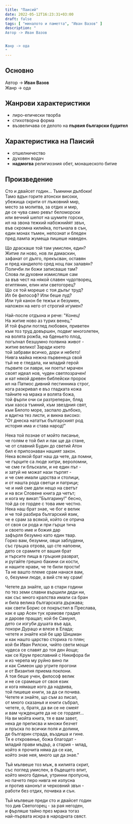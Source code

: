 ```yaml
---
title: "Паисий"
date: 2022-05-12T16:23:31+03:00
draft: false
tags: [ "миналото и паметта", "Иван Вазов" ]
description: "
Автор -> Иван Вазов


Жанр -> ода
"
---
```


## Основно

Автор -> **Иван Вазов**  
Жанр -> ода  

## Жанрови характеристики

- лиро-епически творба
- стихотворна форма
- възвеличава се делото на **първия български будител**

## Характеристика на Паисий

- отшелничество
- духовен водач
- **надмогва** религиозния обет, монашеското битие

<!-- - надмогва себе си и религиозния обет
- самовглъбяване и **отшелничество** -> идеята за битието на народа
- пастир, **духовен водач** на народа си
- **НЕ** се насочва към монашеското битие -->

## Произведение

Сто и двайсет годин... Тъмнини дълбоки!  
Тамо вдън горите атонски високи,  
убежища скрити от лъжовний мир,  
место за молитва, за отдих и мир,  
де се чува само ревът беломорски  
или вечний шепот на шумите горски,  
ил на звона тежкий набожнийят звън,  
във скромна килийка, потънала в сън,  
един монах тъмен, непознат и бледен  
пред лампа жумеща пишеше наведен.  


Що драскаше той там умислен, един?  
Житие ли ново, нов ли дамаскин,  
зафанат от дълго, прекъсван, оставян  
и пред кандилото сред нощ пак залавян?  
Поличби ли божи записваше там?  
Слова ли духовни измисляше сам  
за във чест на някой славен чудотворец,  
египтянин, елин или светогорец?  
Що се той мореше с тоя дълъг труд?  
Ил бе философ? Или беше луд?  
Или туй канон бе тежък и безумен,  
наложен на него от строгий игумен?  


Най-после отдъхна и рече: "Конец!  
На житие ново аз турих венец."  
И той фърли поглед любовен, приветен  
към тоз труд довършен, подвиг многолетен,  
на волята рожба, на бденьето плод,  
погълнал безшумно полвина живот -  
житие велико! Заради което  
той забрави всичко, дори и небето!  
Нивга майка нежна първенеца свой  
тъй не е гледала, ни младий герой  
първите си лаври, ни поетът мрачен  
своят идеал нов, чуден светлозрачен!  
и кат някой древен библейски пророк  
ил на Патмос дивний пестинника строг,  
кога разкривал е въз гладката кожа  
тайните на мрака и волята божа,  
той фърли очи си разтреперан, бляд  
към хаоса тъмний, към звездния свят,  
към Бялото море, заспало дълбоко,  
и вдигна тез листи, и викна високо:  
"От днеска нататък българският род  
история има и става народ!"  


Нека той познае от мойто писанье,  
че голям е той бил и пак ще да стане,  
че от славний Будин до светий Атон  
бил е припознаван нашият закон.  
Нека всякой брат наш да чете, да помни,  
че гърците са люде хитри, вероломни,  
че сме ги блъскали, и не един път -  
и затуй не можат нази търпят -  
и че сме имали царства и столици,  
и от нашта рода светци и патрици;  
че и ний сме дали нещо на светът  
и на вси Словене книга да четът;  
и кога му викат:"Българину!" бесно,  
той да се гордее с това име честно.  
Нека наш брат знае, че бог е велик  
и че той разбира българский язик,  
че е срам за всякой, който се отрича  
от своя си рода и при гърци тича  
и своето име и божия дар  
зафърля безумно като един твар.  
Горко вам, безумни, овци заблудени,  
със гръцка отрова, що сте напоени,  
дето се срамите от вашия брат  
и търсите пища в гръцкия разврат,  
и ругайте грешно бакини си кости,  
и нашите нрави, че те били прости!  
Та не вашто племе срам нанася вам,  
о, безумни люде, а вий сте му срам!  


Четете да знайте, що в стари години  
по тез земи славни вършили деди ни,  
как със много кралства имали са бран  
и била велика българската държава;  
как свети Борис се покръстил в Преслава,  
как е цар Асен тук храмове градил  
и дарове пращал; кой бе Самуил,  
дето си изгуби душата във ада,  
покори Дурацо и влезе в Елада;  
четете и знайте кой бе цар Шишман  
и как нашто царство сториха го плян;  
кой би Иван Рилски, чийто свети мощи  
чудеса се славят до тоя ден йоще;  
как се Крум преславний с Никифора би  
и из черепа му руйно вино пи  
и как Симеон цар угрите прогони  
и от Византия приема поклони.  
А тоя беше учен, философ велик  
и не се срамеше от своя език  
и кога нямаше кого да надвива,  
той пишеше книги, за да си почива.  
Четете и знайте, що съм аз писал,  
от много сказанья и книги събрал,  
четете, о, братя, да ви се не смеят  
и вам чужденците да не се гордеят...  
На ви мойта книга, тя е вам завет,  
нека де преписва и множи безчет  
и пръска по всички поля и долини,  
де българин страда, въздиша и гине.  
Тя е откровенье, божа благодат -  
младий прави мъдър, а стария - млад,  
който я прочита няма да се кае,  
който знае нея, много ще да знае."  


Тъй мълвеше тоз мъж, в килията скрит,  
със поглед умислен, в бъдещето впит,  
който много бденья, утринни пропусна,  
но пачето перо нивга не изпусна  
и против канонът и черковний звън -  
работи без отдих, почивка и сън.  


Тъй мълвеше преди сто и двайсет годин  
тоз див Светогорец - за рая негоден,  
и фърляше тайно през мрака тогаз  
най-първата искра в народната свяст.  
